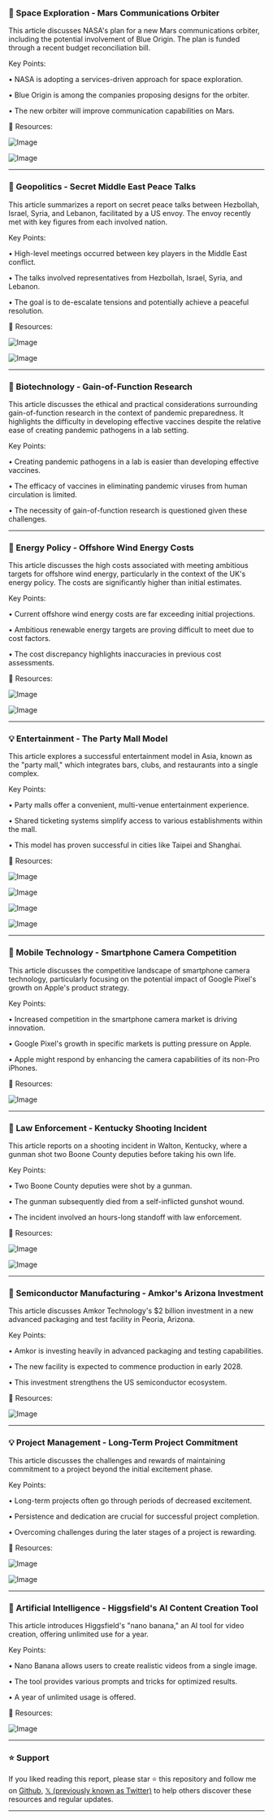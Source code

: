 ### 🤖 Space Exploration - Mars Communications Orbiter

This article discusses NASA's plan for a new Mars communications orbiter, including the potential involvement of Blue Origin.  The plan is funded through a recent budget reconciliation bill.

Key Points:

• NASA is adopting a services-driven approach for space exploration.

• Blue Origin is among the companies proposing designs for the orbiter.

• The new orbiter will improve communication capabilities on Mars.


🔗 Resources:

![Image](https://pbs.twimg.com/media/GzfNOxYXoAAiIJt?format=jpg&name=small)

![Image](https://pbs.twimg.com/amplify_video_thumb/1961209860952850432/img/-Uyan-ZYhZB6omId?format=jpg&name=240x240)


---

### 🤖 Geopolitics - Secret Middle East Peace Talks

This article summarizes a report on secret peace talks between Hezbollah, Israel, Syria, and Lebanon, facilitated by a US envoy.  The envoy recently met with key figures from each involved nation.

Key Points:

• High-level meetings occurred between key players in the Middle East conflict.

• The talks involved representatives from Hezbollah, Israel, Syria, and Lebanon.

• The goal is to de-escalate tensions and potentially achieve a peaceful resolution.


🔗 Resources:

![Image](https://pbs.twimg.com/amplify_video_thumb/1961080530075607040/img/Sw9uLm_own8MBlYa.jpg)

![Image](https://pbs.twimg.com/amplify_video_thumb/1960060149378265088/img/fgc34rV5MxXHux80?format=jpg&name=240x240)


---

### 🤖  Biotechnology - Gain-of-Function Research

This article discusses the ethical and practical considerations surrounding gain-of-function research in the context of pandemic preparedness.  It highlights the difficulty in developing effective vaccines despite the relative ease of creating pandemic pathogens in a lab setting.

Key Points:

• Creating pandemic pathogens in a lab is easier than developing effective vaccines.

• The efficacy of vaccines in eliminating pandemic viruses from human circulation is limited.

• The necessity of gain-of-function research is questioned given these challenges.


---

### 🤖 Energy Policy - Offshore Wind Energy Costs

This article discusses the high costs associated with meeting ambitious targets for offshore wind energy, particularly in the context of the UK's energy policy.  The costs are significantly higher than initial estimates.

Key Points:

• Current offshore wind energy costs are far exceeding initial projections.

• Ambitious renewable energy targets are proving difficult to meet due to cost factors.

• The cost discrepancy highlights inaccuracies in previous cost assessments.


🔗 Resources:

![Image](https://pbs.twimg.com/media/GzctMxxXIAEJxs3?format=jpg&name=small)

![Image](https://pbs.twimg.com/media/GzcNM4NXAAEAxcP?format=jpg&name=240x240)


---

### 💡 Entertainment - The Party Mall Model

This article explores a successful entertainment model in Asia, known as the "party mall," which integrates bars, clubs, and restaurants into a single complex.

Key Points:

• Party malls offer a convenient, multi-venue entertainment experience.

• Shared ticketing systems simplify access to various establishments within the mall.

• This model has proven successful in cities like Taipei and Shanghai.


🔗 Resources:

![Image](https://pbs.twimg.com/media/GzfrLupbEAAKggw?format=jpg&name=small)

![Image](https://pbs.twimg.com/media/GzfrLuoakAAZUjj?format=jpg&name=360x360)

![Image](https://pbs.twimg.com/media/GzfrLuragAA3TFY?format=jpg&name=360x360)

![Image](https://pbs.twimg.com/media/GzffyOmbkAA-e53?format=jpg&name=240x240)


---

### 🤖 Mobile Technology - Smartphone Camera Competition

This article discusses the competitive landscape of smartphone camera technology, particularly focusing on the potential impact of Google Pixel's growth on Apple's product strategy.

Key Points:

• Increased competition in the smartphone camera market is driving innovation.

• Google Pixel's growth in specific markets is putting pressure on Apple.

• Apple might respond by enhancing the camera capabilities of its non-Pro iPhones.


🔗 Resources:

![Image](https://pbs.twimg.com/media/GzZqsWaa4AUoJjR?format=jpg&name=small)


---

### 🤖 Law Enforcement - Kentucky Shooting Incident

This article reports on a shooting incident in Walton, Kentucky, where a gunman shot two Boone County deputies before taking his own life.

Key Points:

• Two Boone County deputies were shot by a gunman.

• The gunman subsequently died from a self-inflicted gunshot wound.

• The incident involved an hours-long standoff with law enforcement.


🔗 Resources:

![Image](https://pbs.twimg.com/amplify_video_thumb/1961268881831362560/img/IE3jpHsCurX9eQ-r?format=jpg&name=240x240)

![Image](https://pbs.twimg.com/amplify_video_thumb/1961268985518817281/img/xhm1cDogyD50Bape?format=jpg&name=240x240)


---

### 🤖 Semiconductor Manufacturing - Amkor's Arizona Investment

This article discusses Amkor Technology's $2 billion investment in a new advanced packaging and test facility in Peoria, Arizona.

Key Points:

• Amkor is investing heavily in advanced packaging and testing capabilities.

• The new facility is expected to commence production in early 2028.

• This investment strengthens the US semiconductor ecosystem.


🔗 Resources:

![Image](https://pbs.twimg.com/media/GzfpW6KaUAAu8Ew?format=jpg&name=small)


---

### 💡 Project Management - Long-Term Project Commitment

This article discusses the challenges and rewards of maintaining commitment to a project beyond the initial excitement phase.

Key Points:

• Long-term projects often go through periods of decreased excitement.

• Persistence and dedication are crucial for successful project completion.

• Overcoming challenges during the later stages of a project is rewarding.


🔗 Resources:

![Image](https://pbs.twimg.com/media/GzfpWy0bkAIY4Zd?format=jpg&name=small)

![Image](https://pbs.twimg.com/media/GzfpXCDbkAAxItz?format=jpg&name=900x900)


---

### 🚀 Artificial Intelligence - Higgsfield's AI Content Creation Tool

This article introduces Higgsfield's "nano banana," an AI tool for video creation, offering unlimited use for a year.

Key Points:

• Nano Banana allows users to create realistic videos from a single image.

• The tool provides various prompts and tricks for optimized results.

• A year of unlimited usage is offered.


🔗 Resources:

![Image](https://pbs.twimg.com/amplify_video_thumb/1961204111929741312/img/PPO861ugawRQKu8u.jpg)


---

### ⭐️ Support

If you liked reading this report, please star ⭐️ this repository and follow me on [Github](https://github.com/Drix10), [𝕏 (previously known as Twitter)](https://x.com/DRIX_10_) to help others discover these resources and regular updates.

---